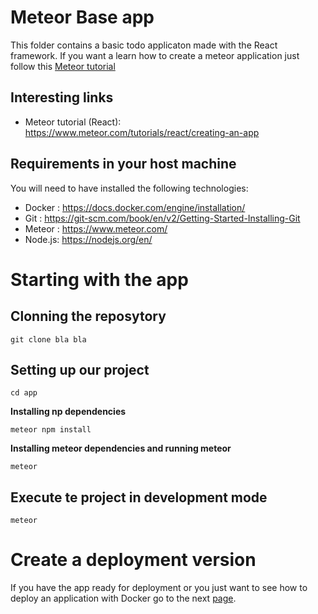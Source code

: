 # Meteor Base app
This folder contains a basic todo applicaton made with the React framework. If you want a learn how to create a meteor application just follow this [Meteor tutorial](https://www.meteor.com/tutorials/react/creating-an-app)

## Interesting links

* Meteor tutorial (React): https://www.meteor.com/tutorials/react/creating-an-app

## Requirements in your host machine

You will need to have installed the following technologies:

 * Docker : https://docs.docker.com/engine/installation/
 * Git : https://git-scm.com/book/en/v2/Getting-Started-Installing-Git
 * Meteor : https://www.meteor.com/
 * Node.js: https://nodejs.org/en/

# Starting with the app

## Clonning the reposytory

`git clone bla bla`

## Setting up our project

`cd app`

**Installing np dependencies**

`meteor npm install`

**Installing meteor dependencies and running meteor**

`meteor`

## Execute te project in development mode

`meteor`

# Create a deployment version

If you have the app ready for deployment or you just want to see how to deploy an application with Docker go to the next [page](page).